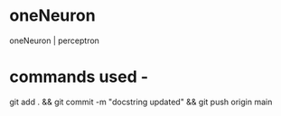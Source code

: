 # oneNeuron
oneNeuron | perceptron

# commands used -
 

 git add . && git commit -m "docstring updated" && git push origin main
